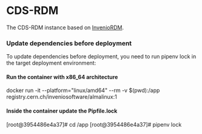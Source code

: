 # CDS-RDM

The CDS-RDM instance based on [InvenioRDM](https://inveniordm.docs.cern.ch/).

### Update dependencies before deployment

To update dependencies before deployment, you need to run pipenv lock in the target deployment environment:

#### Run the container with x86_64 architecture
docker run -it --platform="linux/amd64" --rm -v $(pwd):/app \
    registry.cern.ch/inveniosoftware/almalinux:1

#### Inside the container update the Pipfile.lock
[root@3954486e4a37]# cd /app
[root@3954486e4a37]# pipenv lock
